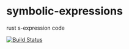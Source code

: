 # symbolic-expressions
rust s-expression code

[![Build Status](https://travis-ci.org/productize/rustys-exp.svg?branch=master)](https://travis-ci.org/productize/rustys-exp)
